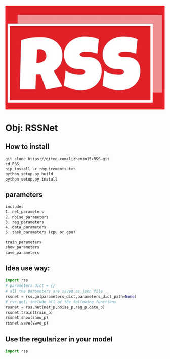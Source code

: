 ![](./statics/logo.jpg)

# Obj: RSSNet

## How to install
```
git clone https://gitee.com/lizhemin15/RSS.git
cd RSS
pip install -r requirements.txt
python setup.py build
python setup.py install
```



## parameters
```
include:
1. net_parameters
2. noise_parameters
3. reg_parameters
4. data_parameters
5. task_parameters (cpu or gpu)

train_parameters
show_parameters
save_parameters
```



## Idea use way:
```python
import rss
# parameters_dict = {}
# all the parameters are saved as json file
rssnet = rss.go(parameters_dict,parameters_dict_path=None)
# rss.go() include all of the following functions
rssnet = rss.net(net_p,noise_p,reg_p,data_p)
rssnet.train(train_p)
rssnet.show(show_p)
rssnet.save(save_p)
```

## Use the regularizer in your model
```python
import rss



```